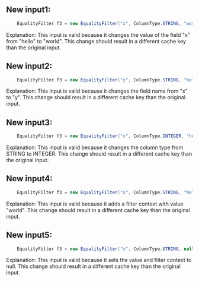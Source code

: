 ## New input1:
```java
    EqualityFilter f3 = new EqualityFilter("x", ColumnType.STRING, "world", null);
```
Explanation: This input is valid because it changes the value of the field "x" from "hello" to "world". This change should result in a different cache key than the original input.

## New input2:
```java
    EqualityFilter f3 = new EqualityFilter("y", ColumnType.STRING, "hello", null);
```
Explanation: This input is valid because it changes the field name from "x" to "y". This change should result in a different cache key than the original input.

## New input3:
```java
    EqualityFilter f3 = new EqualityFilter("x", ColumnType.INTEGER, "hello", null);
```
Explanation: This input is valid because it changes the column type from STRING to INTEGER. This change should result in a different cache key than the original input.

## New input4:
```java
    EqualityFilter f3 = new EqualityFilter("x", ColumnType.STRING, "hello", "world");
```
Explanation: This input is valid because it adds a filter context with value "world". This change should result in a different cache key than the original input.

## New input5:
```java
    EqualityFilter f3 = new EqualityFilter("x", ColumnType.STRING, null, null);
```
Explanation: This input is valid because it sets the value and filter context to null. This change should result in a different cache key than the original input.
